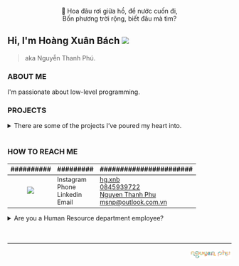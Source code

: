 <p align="center">
🌸 Hoa đâu rơi giữa hồ, để nước cuốn đi,<br>
Bốn phương trời rộng, biết đâu mà tìm?<br>
</p>


<h2 align="left">Hi, I'm <b>Hoàng Xuân Bách </b> <img src="https://media.giphy.com/media/mGcNjsfWAjY5AEZNw6/giphy.gif" width="50"></h2>

>  aka Nguyễn Thanh Phú. 

<h3 align="left"> ABOUT ME </h3>
I'm passionate about low-level programming.

<h3 align="left"> PROJECTS </h3>
<details>
<summary>
  <href src="https://github.com/ngxx-fus/ngxx-fus/blob/main/PROJECTS.md">There</href>  are some of the projects I’ve poured my heart into.
<br><br>
</summary>
  <table border="1" width="100%">
    <tr>
      <th align="center">Project's name</th>
      <th align="center">HW</th>
      <th align="center">Platform/Framework/Tools</th>
      <th align="center">Lang</th>
      <th align="center">Category</th>
      <th align="center">Description</th>
      <th align="center">Link</th>
    </tr>
    <tr>
      <td>Smart Decorative Screen<br>aka Agiftforcrush</td>
      <td>EPS_WROOM32<br>TFT2,2"</td>
      <td>Arduino_ESP</td>
      <td>C++</td>
      <td>IoT</td>
      <td>A gift for crush (included HW).</td>
      <td><a href="https://github.com/hg-xnb/agiftforcursh/tree/main">link</a></td>
    </tr>
    <tr>
      <td>ESP32 Console Screen</td>
      <td>ESP32, TFT 2.2"</td>
      <td>Arduino<br>PlatformIO</td>
      <td>C++</td>
      <td>N/A</td>
      <td>Create console.h to log information to the TFT screen.</td>
      <td><a href="https://github.com/hg-xnb/tft-esp32-console.git">link</a></td>
    </tr>
    <tr>
      <td>jpg2bin565</td>
      <td>N/A</td>
      <td>N/A</td>
      <td>C++<br>Makefile</td>
      <td>OOP<br>(Image utils)</td>
      <td>The C++ program to convert an JPG image to BIN image (that can be read and displayed in <a href="https://github.com/hg-xnb/agiftforcursh/tree/main">agiftforcrush</a>).</td>
      <td><a href="https://github.com/hg-xnb/jpg2bin565.git">link</a></td>
    </tr>
    <tr>
      <td>Computer Organization Practice</td>
      <td>8051_Pro_Kit (AT89C52 inside)</td>
      <td>uVsion Kiel</td>
      <td>C</td>
      <td>Embedded</td>
      <td>- Control the components are connected to AT89C52 on the kit by config some registers using Clang.<br> - Make driver (I2C, SPI) to read/write with realtime IC, ADC/DAC IC, LCD16x2, HC05-like bluetooth module.</td>
      <td><a href="https://github.com/hg-xnb/at89c52_proj">link</a></td>
    </tr>
    <tr>
      <td>MiniSupermarket Management</td>
      <td>N/A</td>
      <td>Qt</td>
      <td>C++</td>
      <td>UI/OOP</td>
      <td>Make a app to manage the MiniSupermarket using C++ with Qt framework.</td>
      <td><a href="https://github.com/hg-xnb/minisupermarket_management_proj">link</a></td>
    </tr>
    <tr>
      <td>Fire Safety and Monitoring System for Apartments</td>
      <td>RPi4<br>HMi7"</td>
      <td>PySide6/QtPython</td>
      <td>PyThon (my part)</td>
      <td>IoT</td>
      <td>Create a system that can detect gas and fire, trigger an on-site warning, and send notifications to a website. Additionally, it tracks temperature and humidity, and displays the data in a chart on the dashboard.</td>
      <td><a href="https://github.com/hg-xnb/siciot_capstoneproj">link</a></td>
    </tr>
    <tr>
      <td>UI</td>
      <td>N/A</td>
      <td>PySide6/QtPython</td>
      <td>Python</td>
      <td>UI</td>
      <td>The task in ITFA course to make the local UI for a system.</td>
      <td><a href="https://github.com/hg-xnb/gui_pyqt6">link</a></td>
    </tr>
    <tr>
      <td>Flash ADC</td>
      <td>N/A</td>
      <td>N/A</td>
      <td>N/A</td>
      <td>IC Design</td>
      <td>Design a Flash ADC 3 bits using Cadence with Samsung's 90nm process.</td>
      <td><a href="https://github.com/hg-xnb/flash_adc">link</a></td>
    </tr>
    <tr>
      <td>RPi4 Kernel</td>
      <td>RPi4</td>
      <td>Makefile<br>Buildroot</td>
      <td>N/A</td>
      <td>Embedded</td>
      <td>Make a RPi kernel for writing driver/cross-compiling later.</td>
      <td><a href="https://github.com/hg-xnb/build_rpi4_kernel">link</a></td>
    </tr>
    <tr>
      <td>Snakeeee</td>
      <td>N/A</td>
      <td>N/A</td>
      <td>C</td>
      <td>N/A</td>
      <td>Snake game in console, C-version for a game in `8051_pro_kit`.</td>
      <td><a href="https://github.com/hg-xnb/snake8x8_proj">link</a></td>
    </tr>
  </table>
</details>

<h3 align="left"> HOW TO REACH ME</h3>

|##########|#########|#######################|
| :--: | :--  |  :----  |
| <img src="https://raw.githubusercontent.com/ngxx-fus/ngxx-fus/refs/heads/main/camtucau.jpg" width="100" > | Instagram<br>Phone<br>Linkedin<Br>Email| [hg.xnb](https://www.instagram.com/hg.xnb)<br>[0845939722](https://zaloapp.com/qr/p/p7i50akv346q)<br>[Nguyen Thanh Phu](https://www.linkedin.com/in/phu-nguyen-thanh-438966261/)<br>[msnp@outlook.com.vn](mailto:msnp@outlook.com.vn) |

<details>
<summary>
Are you a Human Resource department employee? 
</summary>
  
[Here](https://drive.google.com/drive/folders/14cW4-Gt1y7T0G9KDhr4ZR614RIMPlJSN?usp=sharing) is my CV. Could you take a minute to review it? I'm looking for an internship program.

</details>
<br>
<br>

---

<img align="right" src="https://raw.githubusercontent.com/hg-xnb/hg-xnb/refs/heads/main/logo-nguyen-phu-1.png" height="20px">
